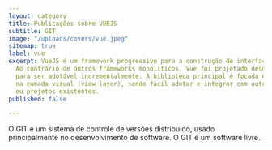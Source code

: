 ```yaml
---
layout: category
title: Publicações sobre VUEJS
subtitle: GIT
image: "/uploads/covers/vue.jpeg"
sitemap: true
label: vue
excerpt: VueJS é um framework progressivo para a construção de interfaces de usuário.
  Ao contrário de outros frameworks monolíticos, Vue foi projetado desde sua concepção
  para ser adotável incrementalmente. A biblioteca principal é focada exclusivamente
  na camada visual (view layer), sendo fácil adotar e integrar com outras bibliotecas
  ou projetos existentes.
published: false

---
```

O GIT é um sistema de controle de versões distribuído, usado principalmente no desenvolvimento de software. O GIT é um software livre.